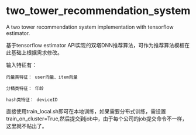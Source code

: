 # two_tower_recommendation_system
A two tower recommendation system  implementation with tensorflow estimator.

基于tensorflow estimator API实现的双塔DNN推荐算法，可作为推荐算法模板在此基础上根据需求修改。

输入特征有：
    
    向量类特征： user向量、item向量
    
    分桶类特征： 年龄
    
    hash类特征： deviceID
    
 直接使用train_local.sh即可在本地训练，如果需要分布式训练，需设置train_on_cluster=True,然后提交到job中，由于每个公司的job提交命令不一样，这里就不贴出了。
